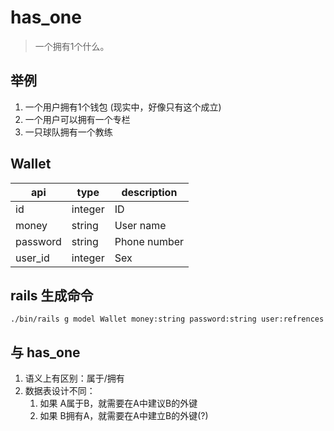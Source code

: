 # has_one
> 一个拥有1个什么。

## 举例
1. 一个用户拥有1个钱包 (现实中，好像只有这个成立)
2. 一个用户可以拥有一个专栏
3. 一只球队拥有一个教练

## Wallet

| api      | type    | description  |
| -------- | ------- | ------------ |
| id       | integer | ID           |
| money    | string  | User name    |
| password | string  | Phone number |
| user_id  | integer | Sex          |

## rails 生成命令
```shell
./bin/rails g model Wallet money:string password:string user:refrences
```

## 与 has_one
1. 语义上有区别：属于/拥有
2. 数据表设计不同：
   1. 如果 A属于B，就需要在A中建议B的外键
   2. 如果 B拥有A，就需要在A中建立B的外键(?)